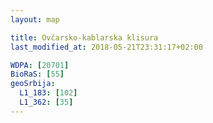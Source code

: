 ```yaml
---
layout: map

title: Ovčarsko-kablarska klisura
last_modified_at: 2018-05-21T23:31:17+02:00

WDPA: [20701]
BioRaS: [55]
geoSrbija:
  L1_183: [102]
  L1_362: [35]
---
```

